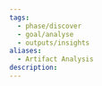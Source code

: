 ```yaml
---
tags:
  - phase/discover
  - goal/analyse
  - outputs/insights
aliases:
  - Artifact Analysis
description:
---
```

